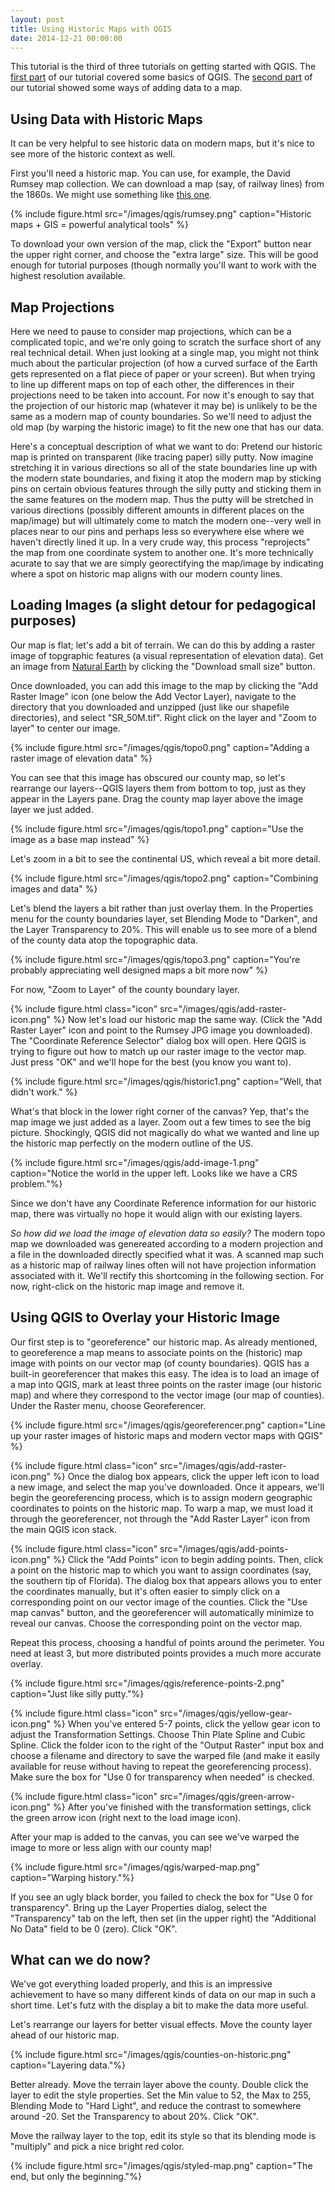 ```yaml
---
layout: post
title: Using Historic Maps with QGIS
date: 2014-12-21 00:00:00
---
```


This tutorial is the third of three tutorials on getting started with QGIS. The [first part](/tutorials/qgis/making-a-map-with-qgis.html) of our tutorial covered some basics of QGIS. The [second part](/tutorials/qgis/linking-and-styling-data-with-qgis.html) of our tutorial showed some ways of adding data to a map.


## Using Data with Historic Maps

It can be very helpful to see historic data on modern maps, but it's nice to see more of the historic context as well. 

First you'll need a historic map. You can use, for example, the David Rumsey map collection. We can download a map (say, of railway lines) from the 1860s. We might use something like [this one](http://www.davidrumsey.com/luna/servlet/detail/RUMSEY~8~1~263514~5524264:Transcontinental-routes-of-Pacific-?sort=Pub_List_No_InitialSort&qvq=w4s:/where/United+States;sort:Pub_List_No_InitialSort;lc:RUMSEY~8~1&mi=11&trs=3774#). 

{% include figure.html src="/images/qgis/rumsey.png" caption="Historic maps + GIS = powerful analytical tools" %}

To download your own version of the map, click the "Export" button near the upper right corner, and choose the "extra large" size. This will be good enough for tutorial purposes (though normally you'll want to work with the highest resolution available.


## Map Projections

Here we need to pause to consider map projections, which can be a complicated topic, and we're only going to scratch the surface short of any real technical detail. When just looking at a single map, you might not think much about the particular projection (of how a curved surface of the Earth gets represented on a flat piece of paper or your screen). But when trying to line up different maps on top of each other, the differences in their projections need to be taken into account. For now it's enough to say that the projection of our historic map (whatever it may be) is unlikely to be the same as a modern map of county boundaries. So we'll need to adjust the old map (by warping the historic image) to fit the new one that has our data. 

Here's a conceptual description of what we want to do: Pretend our historic map is printed on transparent (like tracing paper) silly putty. Now imagine stretching it in various directions so all of the state boundaries line up with the modern state boundaries, and fixing it atop the modern map by sticking pins on certain obvious features through the silly putty and sticking them in the same features on the modern map. Thus the putty will be stretched in various directions (possibly different amounts in different places on the map/image) but will ultimately come to match the modern one--very well in places near to our pins and perhaps less so everywhere else where we haven't directly lined it up. In a very crude way, this process "reprojects" the map from one coordinate system to another one. It's more technically acurate to say that we are simply georectifying the map/image by indicating where a spot on historic map aligns with our modern county lines.


## Loading Images (a slight detour for pedagogical purposes)

Our map is flat; let's add a bit of terrain. We can do this by adding a raster image of topgraphic features (a visual representation of elevation data). Get an image from [Natural Earth](http://www.naturalearthdata.com/downloads/50m-raster-data/50m-shaded-relief/) by clicking the "Download small size" button.

Once downloaded, you can add this image to the map by clicking the "Add Raster Image" icon (one below the Add Vector Layer), navigate to the directory that you downloaded and unzipped (just like our shapefile directories), and select "SR_50M.tif". Right click on the layer and "Zoom to layer" to center our image.

{% include figure.html src="/images/qgis/topo0.png" caption="Adding a raster image of elevation data" %}

You can see that this image has obscured our county map, so let's rearrange our layers--QGIS layers them from bottom to top, just as they appear in the Layers pane. Drag the county map layer above the image layer we just added. 

{% include figure.html src="/images/qgis/topo1.png" caption="Use the image as a base map instead" %}

Let's zoom in a bit to see the continental US, which reveal a bit more detail.

{% include figure.html src="/images/qgis/topo2.png" caption="Combining images and data" %}

Let's blend the layers a bit rather than just overlay them. In the Properties menu for the county boundaries layer, set Blending Mode to "Darken", and the Layer Transparency to 20%. This will enable us to see more of a blend of the county data atop the topographic data.

{% include figure.html src="/images/qgis/topo3.png" caption="You're probably appreciating well designed maps a bit more now" %}

For now, "Zoom to Layer" of the county boundary layer.

{% include figure.html class="icon" src="/images/qgis/add-raster-icon.png" %}
Now let's load our historic map the same way. (Click the "Add Raster Layer" icon and point to the Rumsey JPG image you downloaded). The "Coordinate Reference Selector" dialog box will open. Here QGIS is trying to figure out how to match up our raster image to the vector map. Just press "OK" and we'll hope for the best (you know you want to).

{% include figure.html src="/images/qgis/historic1.png" caption="Well, that didn't work." %}

What's that block in the lower right corner of the canvas? Yep, that's the map image we just added as a layer. Zoom out a few times to see the big picture. Shockingly, QGIS did not magically do what we wanted and line up the historic map perfectly on the modern outline of the US. 

{% include figure.html src="/images/qgis/add-image-1.png" caption="Notice the world in the upper left. Looks like we have a CRS problem."%}

Since we don't have any Coordinate Reference information for our historic map, there was virtually no hope it would align with our existing layers. 

_So how did we load the image of elevation data so easily?_ The modern topo map we downloaded was genereated according to a modern projection and a file in the downloaded directly specified what it was. A scanned map such as a historic map of railway lines often will not have projection information associated with it. We'll rectify this shortcoming in the following section. For now, right-click on the historic map image and remove it.


## Using QGIS to Overlay your Historic Image

Our first step is to "georeference" our historic map. As already mentioned, to georeference a map means to associate points on the (historic) map image with points on our vector map (of county boundaries). QGIS has a built-in georeferencer that makes this easy. The idea is to load an image of a map into QGIS, mark at least three points on the raster image (our historic map) and where they correspond to the vector image (our map of counties). 
Under the Raster menu, choose Georeferencer.

{% include figure.html src="/images/qgis/georeferencer.png" caption="Line up your raster images of historic maps and modern vector maps with QGIS" %}

{% include figure.html class="icon" src="/images/qgis/add-raster-icon.png" %}
Once the dialog box appears, click the upper left icon to load a new image, and select the map you've downloaded. Once it appears, we'll begin the georeferencing process, which is to assign modern geographic coordinates to points on the historic map. To warp a map, we must load it through the georeferencer, not through the "Add Raster Layer" icon from the main QGIS icon stack.

{% include figure.html class="icon" src="/images/qgis/add-points-icon.png" %}
Click the "Add Points" icon to begin adding points. Then, click a point on the historic map to which you want to assign coordinates (say, the southern tip of Florida). The dialog box that appears allows you to enter the coordinates manually, but it's often easier to simply click on a corresponding point on our vector image of the counties. Click the "Use map canvas" button, and the georeferencer will automatically minimize to reveal our canvas. Choose the corresponding point on the vector map.

Repeat this process, choosing a handful of points around the perimeter. You need at least 3, but more distributed points provides a much more accurate overlay.

{% include figure.html src="/images/qgis/reference-points-2.png" caption="Just like silly putty."%}

{% include figure.html class="icon" src="/images/qgis/yellow-gear-icon.png" %}
When you've entered 5-7 points, click the yellow gear icon to adjust the Transformation Settings. Choose Thin Plate Spline and Cubic Spline. Click the folder icon to the right of the "Output Raster" input box and choose a filename and directory to save the warped file (and make it easily available for reuse without having to repeat the georeferencing process). Make sure the box for "Use 0 for transparency when needed" is checked.

{% include figure.html class="icon" src="/images/qgis/green-arrow-icon.png" %}
After you've finished with the transformation settings, click the green arrow icon (right next to the load image icon).

After your map is added to the canvas, you can see we've warped the image to more or less align with our county map! 

{% include figure.html src="/images/qgis/warped-map.png" caption="Warping history."%}

If you see an ugly black border, you failed to check the box for "Use 0 for transparency". Bring up the Layer Properties dialog, select the "Transparency" tab on the left, then set (in the upper right) the "Additional No Data" field to be 0 (zero). Click "OK". 


## What can we do now?

We've got everything loaded properly, and this is an impressive achievement to have so many different kinds of data on our map in such a short time. Let's futz with the display a bit to make the data more useful.

Let's rearrange our layers for better visual effects. Move the county layer ahead of our historic map.

{% include figure.html src="/images/qgis/counties-on-historic.png" caption="Layering data."%}

Better already. Move the terrain layer above the county. Double click the layer to edit the style properties. Set the Min value to 52, the Max to 255, Blending Mode to "Hard Light", and reduce the contrast to somewhere around -20. Set the Transparency to about 20%. Click "OK".

Move the railway layer to the top, edit its style so that its blending mode is "multiply" and pick a nice bright red color.

{% include figure.html src="/images/qgis/styled-map.png" caption="The end, but only the beginning."%}







